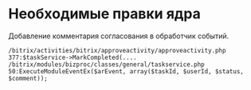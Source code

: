 # Необходимые правки ядра
Добавление комментария согласования в обработчик событий.

```
/bitrix/activities/bitrix/approveactivity/approveactivity.php
377:$taskService->MarkCompleted(....
/bitrix/modules/bizproc/classes/general/taskservice.php
50:ExecuteModuleEventEx($arEvent, array($taskId, $userId, $status, $comment));
```

